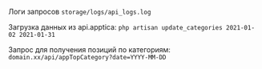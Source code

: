 Логи запросов ```storage/logs/api_logs.log```

Загрузка данных из api.apptica:  ```php artisan update_categories 2021-01-02 2021-01-31```

Запрос для получения позиций по категориям: ```domain.xx/api/appTopCategory?date=YYYY-MM-DD```
